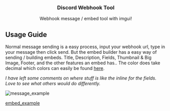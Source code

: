 <h3 align="center">Discord Webhook Tool</h3>

  <p align="center">
    Webhook message / embed tool with imgui!
    <br />
  </p>
</div>

## Usage Guide

Normal message sending is a easy process, input your webhook url, type in your message then click send. But the embed builder has a easy way of sending / building embeds. Title, Description, Fields, Thumbnail & Big Image, Footer, and the other features an embed has.. The color does take decimal which colors can easily be found [here](http://www.nameacolor.com/Color%20numbers.htm).

*I have left some comments on where stuff is like the inline for the fields. Love to see what others would do differently.*









![message_example](https://github.com/user-attachments/assets/a2d32397-fa44-4d1a-acb8-129541c281ec)

[embed_example](https://github.com/user-attachments/assets/a7999f70-c57a-4973-9328-d231141ea663)
